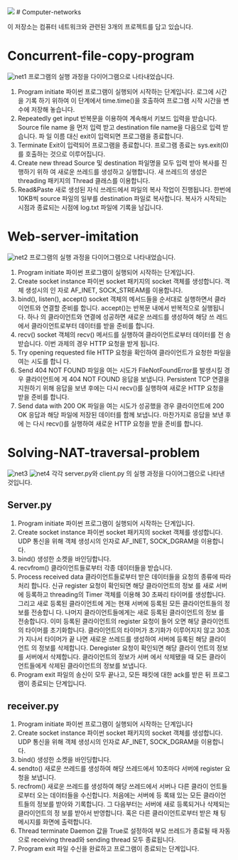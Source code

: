 <img src="https://img.shields.io/badge/Python-3776AB?style=flat&logo=Python&logoColor=white"/>
# Computer-networks

이 저장소는 컴퓨터 네트워크와 관련된 3개의 프로젝트를 담고 있습니다.

# Concurrent-file-copy-program
![net1](https://github.com/dipreez/Computer-networks/assets/50349104/9bd3ff87-c984-4cce-8dc4-96bb462d2562)
프로그램의 실행 과정을 다이어그램으로 나타내었습니다.
1. Program initiate
파이썬 프로그램이 실행되어 시작하는 단계입니다. 로그에 시간을 기록
하기 위하여 이 단계에서 time.time()을 호출하여 프로그램 시작 시간을
변수에 저장해 놓습니다.
2. Repeatedly get input
반복문을 이용하여 계속해서 키보드 입력을 받습니다. Source file name
을 먼저 입력 받고 destination file name을 다음으로 입력 받습니다. 파
일 이름 대신 exit이 입력되면 프로그램을 종료합니다.
3. Terminate
Exit이 입력되어 프로그램을 종료합니다. 프로그램 종료는 sys.exit(0)를
호출하는 것으로 이루어집니다.
4. Create new thread
Source 및 destination 파일명을 모두 입력 받아 복사를 진행하기 위하
여 새로운 쓰레드를 생성하고 실행합니다. 새 쓰레드의 생성은
threading 패키지의 Thread 클래스를 이용합니다.
5. Read&Paste
새로 생성된 자식 쓰레드에서 파일의 복사 작업이 진행됩니다. 한번에
10KB씩 source 파일의 일부를 destination 파일로 복사합니다. 복사가
시작되는 시점과 종료되는 시점에 log.txt 파일에 기록을 남깁니다.

# Web-server-imitation
![net2](https://github.com/dipreez/Computer-networks/assets/50349104/83a61d5d-267a-4d20-8a22-c848c3ca4a8f)
프로그램의 실행 과정을 다이어그램으로 나타내었습니다.
1. Program initiate
파이썬 프로그램이 실행되어 시작하는 단계입니다.
2. Create socket instance
파이썬 socket 패키지의 socket 객체를 생성합니다. 객체 생성시의 인
자로 AF_INET, SOCK_STREAM를 이용합니다.
3. bind(), listen(), accept()
socket 객체의 메서드들을 순서대로 실행하면서 클라이언트와 연결할
준비를 합니다. accept()는 반복문 내에서 반복적으로 실행됩니다. 하나
의 클라이언트와 연결에 성공하면 새로운 쓰레드를 생성하여 해당 쓰
레드에서 클라이언트로부터 데이터를 받을 준비를 합니다.
4. recv()
socket 객체의 recv() 메서드를 실행하여 클라이언트로부터 데이터를 전
송 받습니다. 이번 과제의 경우 HTTP 요청을 받게 됩니다.
5. Try opening requested file
HTTP 요청을 확인하여 클라이언트가 요청한 파일을 여는 시도를 합니
다.
6. Send 404 NOT FOUND
파일을 여는 시도가 FileNotFoundError를 발생시킬 경우 클라이언트에
게 404 NOT FOUND 응답을 보냅니다. Persistent TCP 연결을 지원하기
위해 응답을 보낸 후에는 다시 recv()를 실행하여 새로운 HTTP 요청을
받을 준비를 합니다.
7. Send data with 200 OK
파일을 여는 시도가 성공했을 경우 클라이언트에 200 OK 응답과 해당
파일에 저장된 데이터를 함께 보냅니다. 마찬가지로 응답을 보낸 후에
는 다시 recv()를 실행하여 새로운 HTTP 요청을 받을 준비를 합니다.

# Solving-NAT-traversal-problem
![net3](https://github.com/dipreez/Computer-networks/assets/50349104/e4d22d8e-c75d-4624-a11f-742bf924ecc4)
![net4](https://github.com/dipreez/Computer-networks/assets/50349104/4ad19d4d-c47c-4a6a-a884-1ef3b1825c8f)
각각 server.py와 client.py 의 실행 과정을 다이어그램으로 나타낸 것입니다.
## Server.py
1. Program initiate
파이썬 프로그램이 실행되어 시작하는 단계입니다.
2. Create socket instance
파이썬 socket 패키지의 socket 객체를 생성합니다. UDP 통신을
위해 객체 생성시의 인자로 AF_INET, SOCK_DGRAM을 이용합니
다.
3. bind()
생성한 소켓을 바인딩합니다.
4. recvfrom()
클라이언트들로부터 각종 데이터들을 받습니다.
5. Process received data
클라이언트들로부터 받은 데이터들을 요청의 종류에 따라 처리
합니다. 신규 register 요청이 확인되면 해당 클라이언트의 정보
를 새로 서버에 등록하고 threading의 Timer 객체를 이용해 30
초짜리 타이머를 생성합니다. 그리고 새로 등록된 클라이언트에
게는 현재 서버에 등록된 모든 클라이언트들의 정보를 전송합니
다. 나머지 클라이언트들에게는 새로 등록된 클라이언트의 정보
를 전송합니다. 이미 등록된 클라이언트의 register 요청이 들어
오면 해당 클라이언트의 타이머를 초기화합니다. 클라이언트의
타이머가 초기화가 이루어지지 않고 30초가 지나서 타이머가 끝
나면 새로운 쓰레드를 생성하여 서버에 등록된 해당 클라이언트
의 정보를 삭제합니다. Deregister 요청이 확인되면 해당 클라이
언트의 정보를 서버에서 삭제합니다. 클라이언트의 정보가 서버
에서 삭제됐을 때 모든 클라이언트들에게 삭제된 클라이언트의
정보를 보냅니다.
6. Program exit
파일의 송신이 모두 끝나고, 모든 패킷에 대한 ack를 받은 뒤
프로그램이 종료되는 단계입니다.
## receiver.py
1. Program initiate
파이썬 프로그램이 실행되어 시작하는 단계입니다
2. Create socket instance
파이썬 socket 패키지의 socket 객체를 생성합니다. UDP 통신을
위해 객체 생성시의 인자로 AF_INET, SOCK_DGRAM을 이용합니
다.
3. bind()
생성한 소켓을 바인딩합니다.
4. sendto()
새로운 쓰레드를 생성하여 해당 쓰레드에서 10초마다 서버에
register 요청을 보냅니다.
5. recfrom()
새로운 쓰레드를 생성하여 해당 쓰레드에서 서버나 다른 클라이
언트들로부터 오는 데이터들을 수신합니다. 처음에는 서버에 등
록돼 있는 모든 클라이언트들의 정보를 받아와 기록합니다. 그
다음부터는 서버에 새로 등록되거나 삭제되는 클라이언트의 정
보를 받아서 반영합니다. 혹은 다른 클라이언트로부터 받은 채
팅 메시지를 화면에 출력합니다.
6. Thread terminate
Daemon 값을 True로 설정하여 부모 쓰레드가 종료될 때 자동
으로 receiving thread와 sending thread 모두 종료됩니다.
7. Program exit
파일 수신을 완료하고 프로그램이 종료되는 단계입니다.
